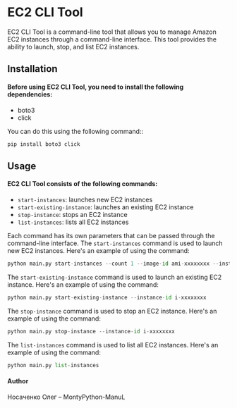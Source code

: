 # EC2 CLI Tool

EC2 CLI Tool is a command-line tool that allows you to manage Amazon EC2 instances through a command-line interface. This tool provides the ability to launch, stop, and list EC2 instances.
## Installation
#### Before using EC2 CLI Tool, you need to install the following dependencies:

* boto3
* click

You can do this using the following command::

```python
pip install boto3 click
```

## Usage

#### EC2 CLI Tool consists of the following commands:

* `start-instances`: launches new EC2 instances
* `start-existing-instance`: launches an existing EC2 instance
* `stop-instance`: stops an EC2 instance
* `list-instances`: lists all EC2 instances

Each command has its own parameters that can be passed through the command-line interface.
The `start-instances` command is used to launch new EC2 instances. Here's an example of using the command:
```python
python main.py start-instances --count 1 --image-id ami-xxxxxxxx --instance-type t2.micro --key-name my-key-pair --security-group sg-xxxxxxxx --subnet-id subnet-xxxxxxxx
```

The `start-existing-instance` command is used to launch an existing EC2 instance. Here's an example of using the command:
```python
python main.py start-existing-instance --instance-id i-xxxxxxxx
```
The `stop-instance` command is used to stop an EC2 instance. Here's an example of using the command:
```python
python main.py stop-instance --instance-id i-xxxxxxxx
```
The `list-instances` command is used to list all EC2 instances. Here's an example of using the command:
```python
python main.py list-instances
```

#### Author 

Носаченко Олег – MontyPython-ManuL